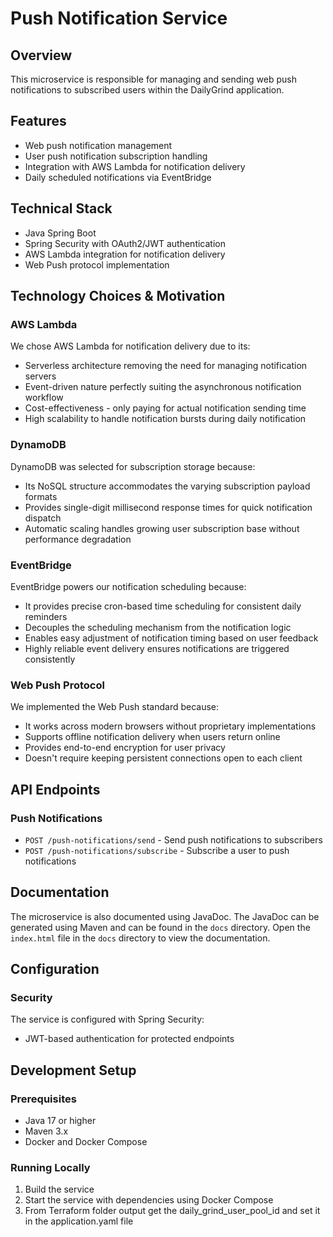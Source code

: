 # Push Notification Service

## Overview
This microservice is responsible for managing and sending web push notifications to subscribed users within the DailyGrind application.

## Features
- Web push notification management
- User push notification subscription handling
- Integration with AWS Lambda for notification delivery
- Daily scheduled notifications via EventBridge

## Technical Stack
- Java Spring Boot
- Spring Security with OAuth2/JWT authentication
- AWS Lambda integration for notification delivery
- Web Push protocol implementation

## Technology Choices & Motivation

### AWS Lambda
We chose AWS Lambda for notification delivery due to its:
- Serverless architecture removing the need for managing notification servers
- Event-driven nature perfectly suiting the asynchronous notification workflow
- Cost-effectiveness - only paying for actual notification sending time
- High scalability to handle notification bursts during daily notification

### DynamoDB
DynamoDB was selected for subscription storage because:
- Its NoSQL structure accommodates the varying subscription payload formats
- Provides single-digit millisecond response times for quick notification dispatch
- Automatic scaling handles growing user subscription base without performance degradation

### EventBridge
EventBridge powers our notification scheduling because:
- It provides precise cron-based time scheduling for consistent daily reminders
- Decouples the scheduling mechanism from the notification logic
- Enables easy adjustment of notification timing based on user feedback
- Highly reliable event delivery ensures notifications are triggered consistently

### Web Push Protocol
We implemented the Web Push standard because:
- It works across modern browsers without proprietary implementations
- Supports offline notification delivery when users return online
- Provides end-to-end encryption for user privacy
- Doesn't require keeping persistent connections open to each client

## API Endpoints

### Push Notifications
- `POST /push-notifications/send` - Send push notifications to subscribers
- `POST /push-notifications/subscribe` - Subscribe a user to push notifications

## Documentation

The microservice is also documented using JavaDoc. The JavaDoc can be generated using Maven and can be found in the `docs` directory. Open the `index.html` file in the `docs` directory to view the documentation.

## Configuration

### Security
The service is configured with Spring Security:
- JWT-based authentication for protected endpoints

## Development Setup

### Prerequisites
- Java 17 or higher
- Maven 3.x
- Docker and Docker Compose

### Running Locally
1. Build the service
2. Start the service with dependencies using Docker Compose
3. From Terraform folder output get the daily_grind_user_pool_id and set it in the application.yaml file


